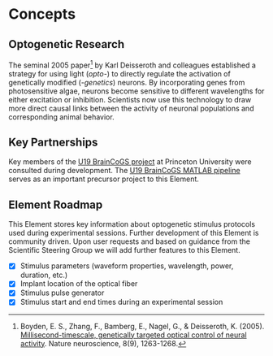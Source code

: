 # Concepts

## Optogenetic Research

The seminal 2005 paper[^1] by Karl Deisseroth and colleagues established a strategy for
using light (*opto-*) to directly regulate the activation of genetically modified
(*-genetics*) neurons. By incorporating genes from photosensitive algae, neurons become
sensitive to different wavelengths for either excitation or inhibition.
Scientists now use this technology to draw more direct
causal links between the activity of neuronal populations and corresponding animal behavior.

[^1]: Boyden, E. S., Zhang, F., Bamberg, E., Nagel, G., & Deisseroth, K. (2005).
    [Millisecond-timescale, genetically targeted optical control of neural activity](https://www.nature.com/articles/nn1525).
    Nature neuroscience, 8(9), 1263-1268.

## Key Partnerships

Key members of the [U19 BrainCoGS project](https://www.braincogs.org/) at Princeton
University were consulted during development. The
[U19 BrainCoGS MATLAB pipeline](https://github.com/BrainCOGS/U19-pipeline-matlab/tree/master/schemas/%2Boptogenetics)
serves as an important precursor project to this Element.

## Element Roadmap

This Element stores key information about optogenetic stimulus protocols used during 
experimental sessions.  Further development of this Element is community driven.  Upon 
user requests and based on guidance from the Scientific Steering Group we will add 
further features to this Element. 

- [x] Stimulus parameters (waveform properties, wavelength, power, duration, etc.)
- [x] Implant location of the optical fiber
- [x] Stimulus pulse generator
- [x] Stimulus start and end times during an experimental session
